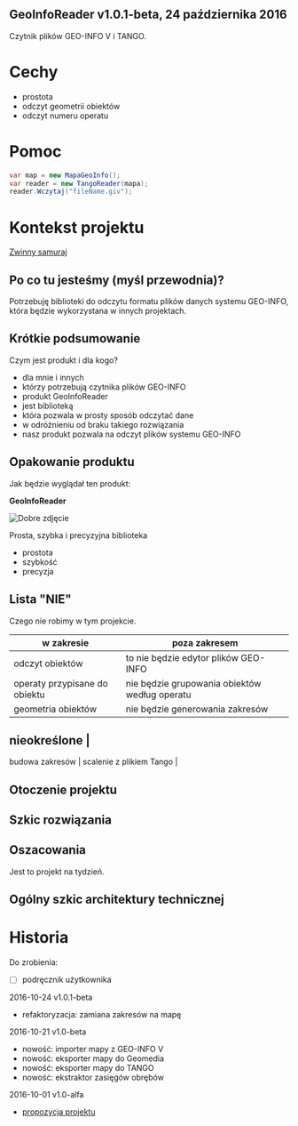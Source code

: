 GeoInfoReader v1.0.1-beta, 24 października 2016
---
Czytnik plików GEO-INFO V i TANGO.

# Cechy

* prostota
* odczyt geometrii obiektów
* odczyt numeru operatu

# Pomoc
```c#
var map = new MapaGeoInfo();
var reader = new TangoReader(mapa);
reader.Wczytaj("fileName.giv");
```

# Kontekst projektu

[Zwinny samuraj](https://docs.google.com/document/d/1KzQ8RNV6Y0hWGIU8NrvJ5ZppsC9On_1ciJ9LptcwHBM/edit?usp=sharing)

## Po co tu jesteśmy (myśl przewodnia)?

Potrzebuję biblioteki do odczytu formatu plików danych systemu GEO-INFO, która będzie wykorzystana w innych projektach.

## Krótkie podsumowanie

Czym jest produkt i dla kogo?

* dla mnie i innych
* którzy potrzebują czytnika plików GEO-INFO
* produkt GeoInfoReader
* jest biblioteką
* która pozwala w prosty sposób odczytać dane
* w odróżnieniu od braku takiego rozwiązania
* nasz produkt pozwala na odczyt plików systemu GEO-INFO

## Opakowanie produktu

Jak będzie wyglądał ten produkt:

**GeoInfoReader**
	
![Dobre zdjęcie](GeoInfoReader/Map.ico)

Prosta, szybka i precyzyjna biblioteka
	
* prostota
* szybkość
* precyzja
	
## Lista "NIE"

Czego nie robimy w tym projekcie.

w zakresie | poza zakresem
--------------- | -----------------------------------
odczyt obiektów | to nie będzie edytor plików GEO-INFO
operaty przypisane do obiektu | nie będzie grupowania obiektów według operatu
geometria obiektów | nie będzie generowania zakresów

nieokreślone | 
--------------
budowa zakresów | 
scalenie z plikiem Tango | 

## Otoczenie projektu

## Szkic rozwiązania

## Oszacowania

Jest to projekt na tydzień.

## Ogólny szkic architektury technicznej

# Historia

Do zrobienia:

- [ ] podręcznik użytkownika

2016-10-24 v1.0.1-beta

* refaktoryzacja: zamiana zakresów na mapę

2016-10-21 v1.0-beta

* nowość: importer mapy z GEO-INFO V
* nowość: eksporter mapy do Geomedia
* nowość: eksporter mapy do TANGO
* nowość: ekstraktor zasięgów obrębów

2016-10-01 v1.0-alfa

* [propozycja projektu](https://docs.google.com/document/d/1O7EHPSBacFY5yFfxNs8UU7O_whekDUPvDwXJXS3iZh0/edit?usp=sharing)
